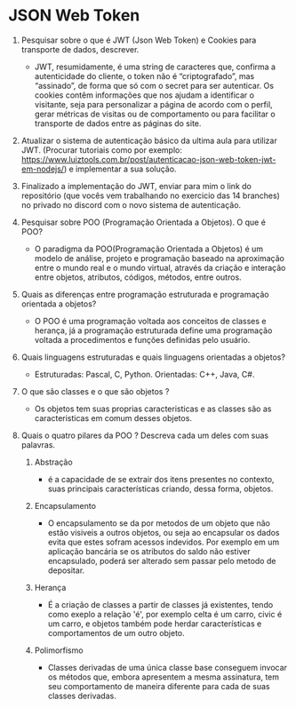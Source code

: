 # JSON Web Token

1. Pesquisar sobre o que é JWT (Json Web Token) e Cookies para transporte de dados, descrever.

   - JWT, resumidamente, é uma string de caracteres que, confirma a autenticidade do cliente, o token não é “criptografado”, mas “assinado”, de forma que só com o secret para ser autenticar. Os cookies contêm informações que nos ajudam a identificar o visitante, seja para personalizar a página de acordo com o perfil, gerar métricas de visitas ou de comportamento ou para facilitar o transporte de dados entre as páginas do site.

2. Atualizar o sistema de autenticação básico da ultima aula para utilizar JWT. (Procurar tutoriais como por exemplo: https://www.luiztools.com.br/post/autenticacao-json-web-token-jwt-em-nodejs/) e implementar a sua solução.

3. Finalizado a implementação do JWT, enviar para mim o link do repositório (que vocês vem trabalhando no exercicio das 14 branches) no privado no discord com o novo sistema de autenticação.

4. Pesquisar sobre POO (Programação Orientada a Objetos). O que é POO?

   - O paradigma da POO(Programação Orientada a Objetos) é um modelo de análise, projeto e programação baseado na aproximação entre o mundo real e o mundo virtual, através da criação e interação entre objetos, atributos, códigos, métodos, entre outros.

5. Quais as diferenças entre programação estruturada e programação orientada a objetos?

   - O POO é uma programação voltada aos conceitos de classes e herança, já a programação estruturada define uma programação voltada a procedimentos e funções definidas pelo usuário.

6. Quais linguagens estruturadas e quais linguagens orientadas a objetos?

   - Estruturadas: Pascal, C, Python.
     Orientadas: C++, Java, C#.

7. O que são classes e o que são objetos ?

   - Os objetos tem suas proprias caracteristicas e as classes são as caracteristicas em comum desses objetos.


8. Quais o quatro pilares da POO ? Descreva cada um deles com suas palavras.

   1. Abstração

      * é a capacidade de se extrair dos itens presentes no contexto, suas principais características criando, dessa forma, objetos.

   2. Encapsulamento

        * O encapsulamento se da por metodos de um objeto que não estão visiveis a outros objetos, ou seja ao encapsular os dados evita que estes sofram acessos indevidos. Por exemplo em um aplicação bancária se os atributos do saldo não estiver encapsulado, poderá ser alterado sem passar pelo metodo de depositar.

   3. Herança

        * É a criação de classes a partir de classes já existentes, tendo como exeplo a relação 'é', por exemplo celta é um carro, civic é um carro, e objetos também pode herdar características e comportamentos de um outro objeto.

    4. Polimorfismo

        *  Classes derivadas de uma única classe base conseguem invocar os métodos que, embora apresentem a mesma assinatura, tem seu comportamento de maneira diferente para cada de suas classes derivadas.